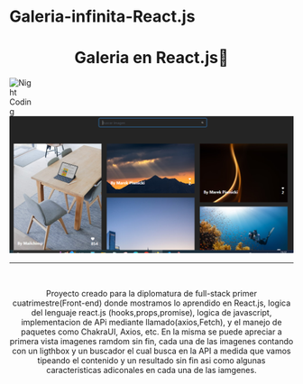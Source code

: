 # Galeria-infinita-React.js
<div align="center">
<h1 align="center">Galeria en React.js👋</h1>
</div>

<img alt="Night Coding" src="./assets/Hand%20Wave.gif" width='40' align="left"/>
<img src="./public/muestra.PNG">

<hr>
<br>
<p align="center">
Proyecto creado para la diplomatura de full-stack primer cuatrimestre(Front-end) donde mostramos lo aprendido en React.js, 
logica del lenguaje react.js (hooks,props,promise), logica de javascript, implementacion de APi mediante llamado(axios,Fetch),
y el manejo de paquetes como ChakraUI, Axios, etc.
En la misma se puede apreciar a primera vista imagenes ramdom sin fin, cada una de las imagenes contando con un ligthbox y un buscador el cual busca en la API
a medida que vamos tipeando el contenido y un resultado sin fin asi como algunas caracteristicas adiconales en cada una de las iamgenes. 

</p>
